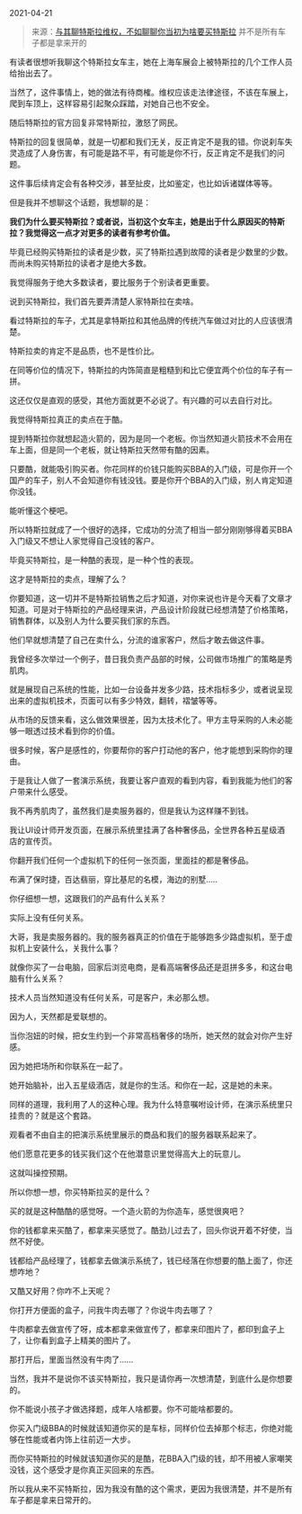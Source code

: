 2021-04-21

> 来源：[与其聊特斯拉维权，不如聊聊你当初为啥要买特斯拉](http://mp.weixin.qq.com/s?__biz=MzU3NDc5Nzc0NQ==&mid=2247502074&idx=2&sn=a1288271cdad957e3473f69d8cdf5b94&chksm=fd2e6a24ca59e332f276c16285ae5cc51b869f91f95e3e2947cc39acf51d91ca2c13c7b88235&scene=27#wechat_redirect)
> 并不是所有车子都是拿来开的

有读者很想听我聊这个特斯拉女车主，她在上海车展会上被特斯拉的几个工作人员给抬出去了。  

  

当然了，这件事情上，她的做法有待商榷。维权应该走法律途径，不该在车展上，爬到车顶上，这样容易引起聚众踩踏，对她自己也不安全。  

  

随后特斯拉的官方回复非常特斯拉，激怒了网民。  

  

特斯拉的回复很简单，就是一切都和我们无关，反正肯定不是我的错。你说刹车失灵造成了人身伤害，有可能是路不平，有可能是你不行，反正肯定不是我们的问题。  

  

这件事后续肯定会有各种交涉，甚至扯皮，比如鉴定，也比如诉诸媒体等等。  

  

但是我并不想聊这个话题，我想聊的是：

  

 **我们为什么要买特斯拉？或者说，当初这个女车主，她是出于什么原因买的特斯拉？我觉得这一点才对更多的读者有参考价值。**

  

毕竟已经购买特斯拉的读者是少数，买了特斯拉遇到故障的读者是少数里的少数。而尚未购买特斯拉的读者才是绝大多数。  

  

我觉得服务于绝大多数读者，要比服务于个别读者更重要。  

  

说到买特斯拉，我们首先要弄清楚人家特斯拉在卖啥。

  

看过特斯拉的车子，尤其是拿特斯拉和其他品牌的传统汽车做过对比的人应该很清楚。

  

特斯拉卖的肯定不是品质，也不是性价比。

  

在同等价位的情况下，特斯拉的内饰简直是粗糙到和比它便宜两个价位的车子有一拼。  

  

这还仅仅是直观的感受，其他方面就更不必说了。有兴趣的可以去自行对比。  

  

我觉得特斯拉真正的卖点在于酷。  

  

提到特斯拉你就想起造火箭的，因为是同一个老板。你当然知道火箭技术不会用在车上面，但是同一个老板，就让特斯拉天然带有酷的因素。

  

只要酷，就能吸引购买者。你花同样的价钱只能购买BBA的入门级，可是你开一个国产的车子，别人不会知道你有钱没钱。要是你开个BBA的入门级，别人肯定知道你没钱。

  

能听懂这个梗吧。

  

所以特斯拉就成了一个很好的选择，它成功的分流了相当一部分刚刚够得着买BBA入门级又不想让人家觉得自己没钱的客户。  

  

毕竟买特斯拉，是一种酷的表现，是一种个性的表现。  

  

这才是特斯拉的卖点，理解了么？

  

你要知道，这一切并不是特斯拉销售之后才知道，对你来说也许是今天看了文章才知道。可是对于特斯拉的产品经理来讲，产品设计阶段就已经想清楚了价格策略，销售群体，以及别人为什么要买我们家的东西。  

  

他们早就想清楚了自己在卖什么，分流的谁家客户，然后才敢去做这件事。

  

我曾经多次举过一个例子，昔日我负责产品部的时候，公司做市场推广的策略是秀肌肉。

  

就是展现自己系统的性能，比如一台设备并发多少路，技术指标多少，或者说呈现出来的虚拟机技术，页面可以有多少特效，翻转，褶皱等等。

  

从市场的反馈来看，这么做效果很差，因为太技术化了。甲方主导采购的人未必能够一眼透过技术看到你的价值。

  

很多时候，客户是感性的，你要帮你的客户打动他的客户，他才能想到采购你的理由。

  

于是我让人做了一套演示系统，我要让客户直观的看到内容，看到我能为他们的客户带来什么感受。

  

我不再秀肌肉了，虽然我们是卖服务器的，但是我认为这样赚不到钱。

  

我让UI设计师开发页面，在展示系统里挂满了各种奢侈品，全世界各种五星级酒店的宣传页。  

  

你翻开我们任何一个虚拟机下的任何一张页面，里面挂的都是奢侈品。

  

布满了保时捷，百达翡丽，穿比基尼的名模，海边的别墅.....  

  

你仔细想一想，这跟我们的产品有什么关系？  

  

实际上没有任何关系。

  

大哥，我是卖服务器的。我的服务器真正的价值在于能够跑多少路虚拟机，至于虚拟机上安装什么，关我什么事？

  

就像你买了一台电脑，回家后浏览电商，是看高端奢侈品还是逛拼多多，和这台电脑有什么关系？  

  

技术人员当然知道没有任何关系，可是客户，未必那么想。

  

因为人，天然都是爱联想的。  

  

当你泡妞的时候，把女生约到一个非常高档奢侈的场所，她天然的就会对你产生好感。

  

因为她把场所和你联系在一起了。

  

她开始脑补，出入五星级酒店，就是你的生活。和你在一起，这是她的未来。

  

同样的道理，我利用了人的这种心理。我为什么特意嘱咐设计师，在演示系统里只挂贵的？就是这个套路。  

  

观看者不由自主的把演示系统里展示的商品和我们的服务器联系起来了。

  

他们愿意花更多的钱买我们这个在他潜意识里觉得高大上的玩意儿。

  

这就叫操控预期。

  

所以你想一想，你买特斯拉买的是什么？  

  

买的就是这种酷酷的感觉呀。一个造火箭的为你造车，感觉很爽吧？

  

你的钱都拿来买酷了，都拿来买感觉了。酷劲儿过去了，回头你说开着不好使，当然不好使。

  

钱都给产品经理了，钱都拿去做演示系统了，钱已经落在你想要的酷上面了，你还想咋地？  

  

又酷又好用？你咋不上天呢？

  

你打开方便面的盒子，问我牛肉去哪了？你说牛肉去哪了？

  

牛肉都拿去做宣传了呀，成本都拿来做宣传了，都拿来印图片了，都印到盒子上了，让你看到盒子上精美的图片了。

  

那打开后，里面当然没有牛肉了......

  

当然，我并不是说你不该买特斯拉，我只是请你再一次想清楚，到底什么是你想要的。

你不能说小孩子才做选择题，成年人啥都要。你不可能啥都要的。

  

你买入门级BBA的时候就该知道你买的是车标，同样价位去掉那个标志，你绝对能够在性能或者内饰上往前迈一大步。  

  

而你买特斯拉的时候就该知道你买的是酷，花BBA入门级的钱，却不用被人家嘲笑没钱，这个感受才是你真正买回来的东西。

  

所以我从来不买特斯拉，因为我没有酷的这个需求，更因为我很清楚，并不是所有车子都是拿来日常开的。

